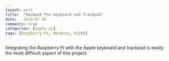 ```yaml
---
layout: post
title:  "Macbook Pro Keyboard and Trackpad"
date:   2019-07-26
comments: true
categories: [apple_pi]
tags: [Raspberry-Pi, MacBook, A1286] 
---
```


Integrating the Raspberry Pi with the Apple keyboard and trackpad is easily the most difficult aspect of this project. 
